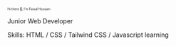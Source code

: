 <span style="font-size:0.5em;" >Hi there 👋, I'm Faisal Hossain</span>

Junior Web Developer

Skills: HTML / CSS / Tailwind CSS / Javascript learning


<!---
Faisalhossain74/Faisalhossain74 is a ✨ special ✨ repository because its `README.md` (this file) appears on your GitHub profile.
You can click the Preview link to take a look at your changes.
--->

